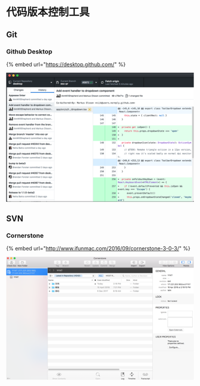# 代码版本控制工具

## Git

### Github Desktop

{% embed url="https://desktop.github.com/" %}



![](../.gitbook/assets/image%20%2820%29.png)

## SVN

### Cornerstone

{% embed url="http://www.ifunmac.com/2016/09/cornerstone-3-0-3/" %}



![](../.gitbook/assets/image%20%2833%29.png)





